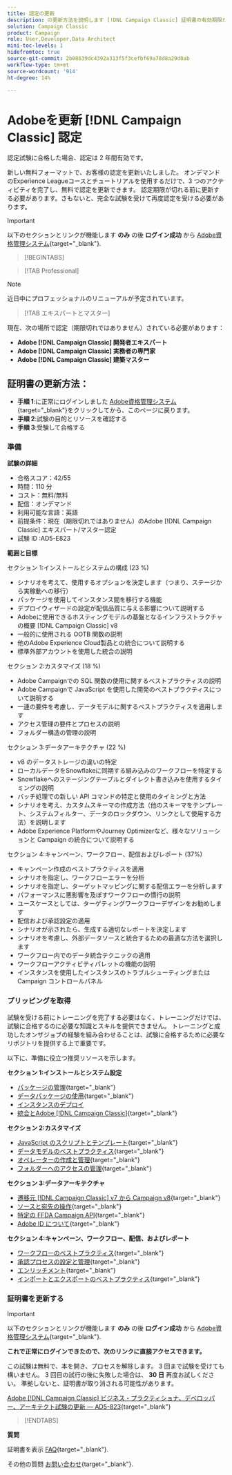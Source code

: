 ```yaml
---
title: 認定の更新
description: の更新方法を説明します [!DNL Campaign Classic] 証明書の有効期限が切れる前に確認します。
solution: Campaign Classic
product: Campaign
role: User,Developer,Data Architect
mini-toc-levels: 1
hidefromtoc: true
source-git-commit: 2b08639dc4392a313f5f3cefbf69a78d8a29d0ab
workflow-type: tm+mt
source-wordcount: '914'
ht-degree: 14%

---
```


# Adobeを更新 [!DNL Campaign Classic] 認定

認定試験に合格した場合、認定は 2 年間有効です。

新しい無料フォーマットで、お客様の認定を更新いたしました。 オンデマンドのExperience Leagueコースとチュートリアルを使用するだけで、3 つのアクティビティを完了し、無料で認定を更新できます。 認定期限が切れる前に更新する必要があります。さもないと、完全な試験を受けて再度認定を受ける必要があります。

>[!IMPORTANT]
>
>以下のセクションとリンクが機能します **のみ** の後 **ログイン成功** から [Adobe資格管理システム](http://www.certmetrics.com/adobe){target="_blank"}.

>[!BEGINTABS]

>[!TAB Professional]

>[!NOTE]
>
>近日中にプロフェッショナルのリニューアルが予定されています。

>[!TAB エキスパートとマスター]

現在、次の場所で認定（期限切れではありません）されている必要があります：

* **Adobe [!DNL Campaign Classic] 開発者エキスパート**
* **Adobe [!DNL Campaign Classic] 実務者の専門家**
* **Adobe [!DNL Campaign Classic] 建築マスター**

## 証明書の更新方法：

* **手順 1**:に正常にログインしました [Adobe資格管理システム](http://www.certmetrics.com/adobe){target="_blank"}をクリックしてから、このページに戻ります。
* **手順 2**:試験の目的とリソースを確認する
* **手順 3**:受験して合格する

### 準備

**試験の詳細**

* 合格スコア：42/55
* 時間：110 分
* コスト：無料/無料
* 配信：オンデマンド
* 利用可能な言語：英語
* 前提条件：現在（期限切れではありません）のAdobe [!DNL Campaign Classic] エキスパート/マスター認定
* 試験 ID :AD5-E823

**範囲と目標**

セクション 1:インストールとシステムの構成 (23 %)

* シナリオを考えて、使用するオプションを決定します（つまり、ステージから実稼動への移行）
* パッケージを使用してインスタンス間を移行する機能
* デプロイウィザードの設定が配信品質に与える影響について説明する
* Adobeに使用できるホスティングモデルの基盤となるインフラストラクチャの概要 [!DNL Campaign Classic] v8
* 一般的に使用される OOTB 関数の説明
* 他のAdobe Experience Cloud製品との統合について説明する
* 標準外部アカウントを使用した統合の説明

セクション 2:カスタマイズ (18 %)

* Adobe Campaignでの SQL 関数の使用に関するベストプラクティスの説明
* Adobe Campaignで JavaScript を使用した開発のベストプラクティスについて説明する
* 一連の要件を考慮し、データモデルに関するベストプラクティスを適用します
* アクセス管理の要件とプロセスの説明
* フォルダー構造の管理の説明

セクション 3:データアーキテクチャ (22 %)

* v8 のデータストレージの違いの特定
* ローカルデータをSnowflakeに同期する組み込みのワークフローを特定する
* Snowflakeへのステージングテーブルとダイレクト書き込みを使用するタイミングの説明
* バッチ処理での新しい API コマンドの特定と使用のタイミングと方法
* シナリオを考え、カスタムスキーマの作成方法（他のスキーマをテンプレート、システムフィルター、データのロックダウン、リンクとして使用する方法）を説明します
* Adobe Experience PlatformやJourney Optimizerなど、様々なソリューションと Campaign の統合について説明する

セクション 4:キャンペーン、ワークフロー、配信およびレポート (37%)

* キャンペーン作成のベストプラクティスを適用
* シナリオを指定し、ワークフローエラーを分析
* シナリオを指定し、ターゲットマッピングに関する配信エラーを分析します
* パフォーマンスに悪影響を及ぼすワークフローの慣行の説明
* ユースケースとしては、ターゲティングワークフローデザインをお勧めします
* 配信および承認設定の適用
* シナリオが示されたら、生成する適切なレポートを決定します
* シナリオを考慮し、外部データソースと統合するための最適な方法を選択します
* ワークフロー内でのデータ統合テクニックの適用
* ワークフローアクティビティパレットの機能の説明
* インスタンスを使用したインスタンスのトラブルシューティングまたはCampaign コントロールパネル

### プリッピングを取得

試験を受ける前にトレーニングを完了する必要はなく、トレーニングだけでは、試験に合格するのに必要な知識とスキルを提供できません。 トレーニングと成功したオンザジョブの経験を組み合わせることは、試験に合格するために必要なリポジトリを提供する上で重要です。

以下に、準備に役立つ推奨リソースを示します。

**セクション 1:インストールとシステム設定**

* [パッケージの管理](https://experienceleague.adobe.com/docs/campaign-standard/using/managing-processes-and-data/importing-and-exporting-data/managing-packages.html?lang=en){target="_blank"}
* [データパッケージの使用](https://experienceleague.adobe.com/docs/campaign-classic/using/getting-started/administration-basics/working-with-data-packages.html?lang=ja){target="_blank"}
* [インスタンスのデプロイ](https://experienceleague.adobe.com/docs/campaign-classic/using/installing-campaign-classic/initial-configuration/deploying-an-instance.html?lang=en)
* [統合とAdobe [!DNL Campaign Classic]](https://experienceleague.adobe.com/docs/experience-manager-65/administering/integration/campaignonpremise.html?lang=ja){target="_blank"}

**セクション 2:カスタマイズ**

* [JavaScript のスクリプトとテンプレート](https://experienceleague.adobe.com/docs/campaign-classic/using/automating-with-workflows/advanced-management/javascript-scripts-and-templates.html?lang=ja){target="_blank"}
* [データモデルのベストプラクティス](https://experienceleague.adobe.com/docs/campaign-classic/using/configuring-campaign-classic/data-model/data-model-best-practices.html?lang=ja){target="_blank"}
* [オペレーターの作成と管理](https://experienceleague.adobe.com/docs/campaign-classic/using/getting-started/permissions/access-management-operators.html?lang=en){target="_blank"}
* [フォルダーへのアクセスの管理](https://experienceleague.adobe.com/docs/campaign-classic/using/getting-started/permissions/access-management-folders.html?lang=ja){target="_blank"}

**セクション 3:データアーキテクチャ**

* [遷移元 [!DNL Campaign Classic] v7 から Campaign v8](https://experienceleague.adobe.com/docs/campaign/campaign-v8/new/v7-to-v8.html?lang=en){target="_blank"}
* [ソースと宛先の操作](https://experienceleague.adobe.com/docs/campaign-classic/using/integrating-with-adobe-experience-cloud/aep-sources-destinations/get-started-sources-destinations.html?lang=en){target="_blank"}
* [特定の FFDA Campaign API](https://experienceleague.adobe.com/docs/campaign/campaign-v8/config/architecture/ffda/ffda-characteristics/new-apis.html?lang=en){target="_blank"}
* [Adobe ID について](https://experienceleague.adobe.com/docs/campaign-classic/using/installing-campaign-classic/connect-to-campaign/connecting-via-an-adobe-id/about-adobe-id.html?lang=ja){target="_blank"}

**セクション 4:キャンペーン、ワークフロー、配信、およびレポート**

* [ワークフローのベストプラクティス](https://experienceleague.adobe.com/docs/campaign-classic/using/automating-with-workflows/introduction/workflow-best-practices.html?lang=ja){target="_blank"}
* [承認プロセスの設定と管理](https://experienceleague.adobe.com/docs/campaign-classic/using/orchestrating-campaigns/orchestrate-campaigns/marketing-campaign-approval.html?lang=en){target="_blank"}
* [エンリッチメント](https://experienceleague.adobe.com/docs/campaign-classic/using/automating-with-workflows/targeting-activities/enrichment.html?lang=en){target="_blank"}
* [インポートとエクスポートのベストプラクティス](https://experienceleague.adobe.com/docs/campaign-classic/using/automating-with-workflows/introduction/workflow-best-practices.html?lang=ja){target="_blank"}

### 証明書を更新する

>[!IMPORTANT]
>
>以下のセクションとリンクが機能します **のみ**  の後 **ログイン成功** から [Adobe資格管理システム](http://www.certmetrics.com/adobe){target="_blank"}.

**これで正常にログインできたので、次のリンクに直接アクセスできます。**

この試験は無料で、本を開き、プロセスを解除します。 3 回まで試験を受けても構いません。 3 回目の試行の後に失敗した場合は、 **30 日** 再度お試しください。 準拠しないと、証明書が取り消される可能性があります。

[Adobe [!DNL Campaign Classic] ビジネス・プラクティショナ、デベロッパー、アーキテクト試験の更新 — AD5-823](https://www.certmetrics.com/adobe/candidate/caveon_sso_adobe.aspx?ssoLogin=true&amp;eid=AD5-E823){target="_blank"}

>[!ENDTABS]

**質問**

証明書を表示 [FAQ](https://experienceleague.adobe.com/docs/certification/certification/faq.html?lang=en){target="_blank"}.

その他の質問 [お問い合わせ](mailto:certif@adobe.com){target="_blank"}.